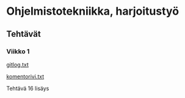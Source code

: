 # Ohjelmistotekniikka, harjoitustyö

## Tehtävät

### Viikko 1

[gitlog.txt](https://github.com/joonas-a/ot-harjoitustyo/tree/master/laskarit/viikko1/gitlog.txt)

[komentorivi.txt](https://github.com/joonas-a/ot-harjoitustyo/tree/master/laskarit/viikko1/komentorivi.txt)

Tehtävä 16 lisäys
